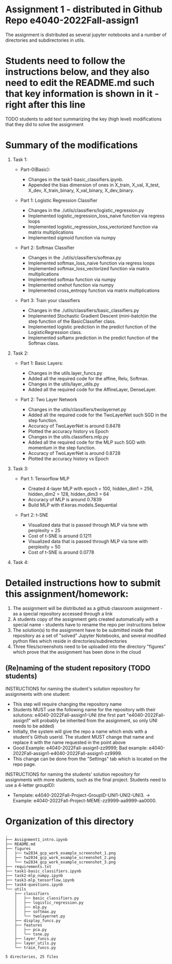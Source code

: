 # Assignment 1 - distributed in Github Repo e4040-2022Fall-assign1
The assignment is distributed as several jupyter notebooks and a number of directories and subdirectories in utils.

# Students need to follow the instructions below, and they also need to edit the README.md such that key information is shown in it - right after this line
TODO students to add text summarizing the key (high level) modifications that they did to solve the assignment

# Summary of the modifications

1. Task 1:
     * Part-0(Basic):
        * Changes in the task1-basic_classifiers.ipynb.
        * Appended the bias dimension of ones in X_train, X_val, X_test, X_dev, X_train_binary, X_val_binary, X_dev_binary.
        
     * Part 1: Logistic Regression Classifier
        * Changes in the ./utils/classifiers/logistic_regression.py
        * Implemented logistic_regression_loss_naive function via regress loops
        * Implemented logistic_regression_loss_vectorized function via matrix multiplications
        * Implemented sigmoid function via numpy
        
     * Part 2: Softmax Classifier
        * Changes in the ./utils/classifiers/softmax.py
        * Implemented softmax_loss_naive function via regress loops
        * Implemented softmax_loss_vectorized function via matrix multiplications
        * Implemented softmax function via numpy
        * Implemented onehot function via numpy
        * Implemented cross_entropy function via matrix multiplications
      
      * Part 3: Train your classifiers
        * Changes in the ./utils/classifiers/basic_classifiers.py
        * Implemented Stochastic Gradient Descent (mini-batch)in the step function of the BasicClassifier class.
        * Implemented logistic prediction in the predict function of the LogisticRegression class.
        * Implemented softamx prediction in the predict function of the Softmax class.

2. Task 2:
     * Part 1: Basic Layers:
        * Changes in the utils.layer_funcs.py
        * Added all the required code for the affine, Relu, Softmax.
        * Changes in the utils/layer_utils.py
        * Added all the required code for the AffineLayer, DenseLayer.
        
     * Part 2: Two Layer Network
        * Changes in the utils/classifiers/twolayernet.py
        * Added all the required code for the TwoLayerNet such SGD in the step function.
        * Accuracy of TwoLayerNet is around 0.8478
        * Plotted the accuracy history vs Epoch
        * Changes in the utils.classifiers.mlp.py
        * Added all the required code for the MLP such SGD with momentum in the step function.
        * Accuracy of TwoLayerNet is around 0.8728
        * Plotted the accuracy history vs Epoch

3. Task 3:
     * Part 1: Tensorflow MLP
        * Created 4-layer MLP with epoch = 100, hidden_dim1 = 256, hidden_dim2 = 128, hidden_dim3 = 64
        * Accuracy of MLP is around 0.7839
        * Build MLP with tf.keras.models.Sequential
        
     * Part 2: t-SNE 
        * Visualized data that is passed through MLP via tsne with perplexity = 25
        * Cost of t-SNE is around 0.1211
        * Visualized data that is passed through MLP via tsne with perplexity = 50
        * Cost of t-SNE is around 0.0778



4. Task 4:
        

# Detailed instructions how to submit this assignment/homework:
1. The assignment will be distributed as a github classroom assignment - as a special repository accessed through a link
2. A students copy of the assignment gets created automatically with a special name - students have to rename the repo per instructions below
3. The solution(s) to the assignment have to be submitted inside that repository as a set of "solved" Jupyter Notebooks, and several modified python files which reside in directories/subdirectories
4. Three files/screenshots need to be uploaded into the directory "figures" which prove that the assignment has been done in the cloud


## (Re)naming of the student repository (TODO students) 
INSTRUCTIONS for naming the student's solution repository for assignments with one student:
* This step will require changing the repository name
* Students MUST use the following name for the repository with their solutions: e4040-2022Fall-assign1-UNI (the first part "e4040-2022Fall-assign1" will probably be inherited from the assignment, so only UNI needs to be added) 
* Initially, the system will give the repo a name which ends with a  student's Github userid. The student MUST change that name and replace it with the name requested in the point above
* Good Example: e4040-2022Fall-assign1-zz9999;   Bad example: e4040-2022Fall-assign1-e4040-2022Fall-assign1-zz9999.
* This change can be done from the "Settings" tab which is located on the repo page.

INSTRUCTIONS for naming the students' solution repository for assignments with more students, such as the final project. Students need to use a 4-letter groupID): 
* Template: e4040-2022Fall-Project-GroupID-UNI1-UNI2-UNI3. -> Example: e4040-2022Fall-Project-MEME-zz9999-aa9999-aa0000.


# Organization of this directory

```
.
├── Assignment1_intro.ipynb
├── README.md
├── figures
│   ├── tw2834_gcp_work_example_screenshot_1.png
│   ├── tw2834_gcp_work_example_screenshot_2.png
│   └── tw2834_gcp_work_example_screenshot_3.png
├── requirements.txt
├── task1-basic_classifiers.ipynb
├── task2-mlp_numpy.ipynb
├── task3-mlp_tensorflow.ipynb
├── task4-questions.ipynb
└── utils
    ├── classifiers
    │   ├── basic_classifiers.py
    │   ├── logistic_regression.py
    │   ├── mlp.py
    │   ├── softmax.py
    │   └── twolayernet.py
    ├── display_funcs.py
    ├── features
    │   ├── pca.py
    │   └── tsne.py
    ├── layer_funcs.py
    ├── layer_utils.py
    └── train_funcs.py

5 directories, 25 files
```